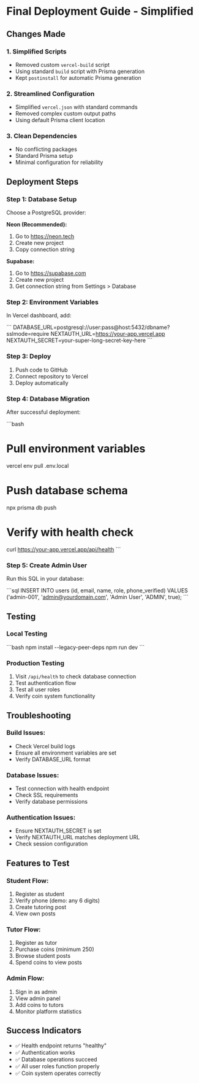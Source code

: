 # Final Deployment Guide - Simplified

## Changes Made

### 1. Simplified Scripts
- Removed custom `vercel-build` script
- Using standard `build` script with Prisma generation
- Kept `postinstall` for automatic Prisma generation

### 2. Streamlined Configuration
- Simplified `vercel.json` with standard commands
- Removed complex custom output paths
- Using default Prisma client location

### 3. Clean Dependencies
- No conflicting packages
- Standard Prisma setup
- Minimal configuration for reliability

## Deployment Steps

### Step 1: Database Setup
Choose a PostgreSQL provider:

**Neon (Recommended):**
1. Go to https://neon.tech
2. Create new project
3. Copy connection string

**Supabase:**
1. Go to https://supabase.com
2. Create new project
3. Get connection string from Settings > Database

### Step 2: Environment Variables
In Vercel dashboard, add:

\`\`\`
DATABASE_URL=postgresql://user:pass@host:5432/dbname?sslmode=require
NEXTAUTH_URL=https://your-app.vercel.app
NEXTAUTH_SECRET=your-super-long-secret-key-here
\`\`\`

### Step 3: Deploy
1. Push code to GitHub
2. Connect repository to Vercel
3. Deploy automatically

### Step 4: Database Migration
After successful deployment:

\`\`\`bash
# Pull environment variables
vercel env pull .env.local

# Push database schema
npx prisma db push

# Verify with health check
curl https://your-app.vercel.app/api/health
\`\`\`

### Step 5: Create Admin User
Run this SQL in your database:

\`\`\`sql
INSERT INTO users (id, email, name, role, phone_verified) 
VALUES ('admin-001', 'admin@yourdomain.com', 'Admin User', 'ADMIN', true);
\`\`\`

## Testing

### Local Testing
\`\`\`bash
npm install --legacy-peer-deps
npm run dev
\`\`\`

### Production Testing
1. Visit `/api/health` to check database connection
2. Test authentication flow
3. Test all user roles
4. Verify coin system functionality

## Troubleshooting

### Build Issues:
- Check Vercel build logs
- Ensure all environment variables are set
- Verify DATABASE_URL format

### Database Issues:
- Test connection with health endpoint
- Check SSL requirements
- Verify database permissions

### Authentication Issues:
- Ensure NEXTAUTH_SECRET is set
- Verify NEXTAUTH_URL matches deployment URL
- Check session configuration

## Features to Test

### Student Flow:
1. Register as student
2. Verify phone (demo: any 6 digits)
3. Create tutoring post
4. View own posts

### Tutor Flow:
1. Register as tutor
2. Purchase coins (minimum 250)
3. Browse student posts
4. Spend coins to view posts

### Admin Flow:
1. Sign in as admin
2. View admin panel
3. Add coins to tutors
4. Monitor platform statistics

## Success Indicators
- ✅ Health endpoint returns "healthy"
- ✅ Authentication works
- ✅ Database operations succeed
- ✅ All user roles function properly
- ✅ Coin system operates correctly
